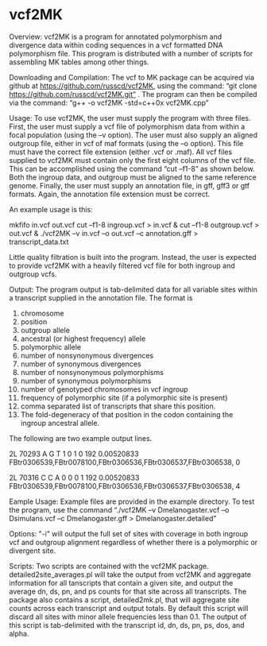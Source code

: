 # vcf2MK

Overview: vcf2MK is a program for annotated polymorphism and divergence data within coding sequences in a vcf formatted DNA polymorphism file. This program is distributed with a number of scripts for assembling MK tables among other things.  

Downloading and Compilation: The vcf to MK package can be acquired via github at https://github.com/russcd/vcf2MK, using the command: “git clone https://github.com/russcd/vcf2MK.git” . The program can then be compiled via the command: “g++ -o vcf2MK -std=c++0x vcf2MK.cpp” 

Usage: To use vcf2MK, the user must supply the program with three files. First, the user must supply a vcf file of polymorphism data from within a focal population (using the –v option). The user must also supply an aligned outgroup file, either in vcf of maf formats (using the –o option). This file must have the correct file extension (either .vcf or .maf). All vcf files supplied to vcf2MK must contain only the first eight columns of the vcf file. This can be accomplished using the command “cut –f1-8” as shown below. Both the ingroup data, and outgroup must be aligned to the same reference genome. Finally, the user must supply an annotation file, in gff, gff3 or gtf formats. Again, the annotation file extension must be correct.

An example usage is this:

mkfifo in.vcf out.vcf
cut –f1-8 ingroup.vcf > in.vcf &
cut –f1-8 outgroup.vcf > out.vcf &
./vcf2MK –v in.vcf –o out.vcf –c annotation.gff > transcript_data.txt

Little quality filtration is built into the program. Instead, the user is expected to provide vcf2MK with a heavily filtered vcf file for both ingroup and outgroup vcfs.  

Output: The program output is tab-delimited data for all variable sites within a transcript supplied in the annotation file. The format is 

1. chromosome
2. position
3. outgroup allele
4. ancestral (or  highest frequency) allele
5. polymorphic allele
6. number of nonsynonymous divergences
7. number of synonymous divergences
8. number of nonsynonymous polymorphisms
9. number of synonymous polymorphisms
10. number of genotyped chromosomes in vcf ingroup
11. frequency of polymorphic site (if a polymorphic site is present)
12. comma separated list of transcripts that share this position. 
13. The fold-degeneracy of that position in the codon containing the ingroup ancestral allele.

The following are two example output lines. 
 
2L	70293	A	G	T	1	0	1	0	192	0.00520833	FBtr0306539,FBtr0078100,FBtr0306536,FBtr0306537,FBtr0306538,	0

2L	70316	C	C	A	0	0	0	1	192	0.00520833	FBtr0306539,FBtr0078100,FBtr0306536,FBtr0306537,FBtr0306538,	4

Eample Usage: Example files are provided in the example directory. To test the program, use the command “./vcf2MK –v Dmelanogaster.vcf –o Dsimulans.vcf –c Dmelanogaster.gff > Dmelanogaster.detailed”

Options: "-i" will output the full set of sites with coverage in both ingroup vcf and outgroup alignment regardless of whether there is a polymorphic or divergent site. 

Scripts: Two scripts are contained with the vcf2MK package. detailed2site_averages.pl will take the output from vcf2MK and aggregate information for all tanscripts that contain a given site, and output the average dn, ds, pn, and ps counts for that site across all transcripts. The package also contains a script, detailed2mk.pl, that will aggregate site counts across each transcript and output totals. By default this script will discard all sites with minor allele frequencies less than 0.1. The output of this script is tab-delimited with the transcript id, dn, ds, pn, ps, dos, and alpha. 

